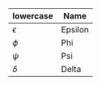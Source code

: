 | lowercase  | Name    |
| ---------- | ------- |
| $\epsilon$ | Epsilon |
| $\phi$     | Phi     |
| $\psi$     | Psi     |
| $\delta$   | Delta   |
